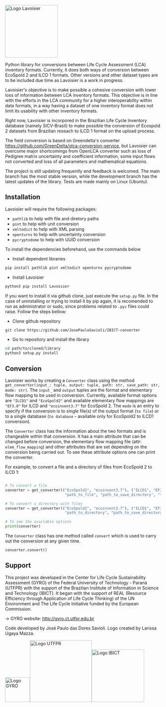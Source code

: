 <img src="https://github.com/JosePauloSavioli/IBICT-converter/blob/master/Logos/Lavoisier.png" alt="Logo Lavoisier" width="170" length="200" />

Python library for conversions between Life Cycle Assessment (LCA) inventory formats. Currently, it does both ways of conversion between EcoSpold 2 and ILCD 1 formats. Other versions and other dataset types are to be included due time as Lavoisier is a work in progress.

Lavoisier's objective is to make possible a cohesive conversion with lower loss of information between LCA inventory formats. This objective is in line with the efforts in the LCA community for a higher interoperability within data formats, in a way having a dataset of one inventory format does not limit its usability with other inventory formats.

Right now, Lavoisier is incorpored in the Brazilian Life Cycle Inventory database (namely SICV-Brasil) to make possible the conversion of Ecospold 2 datasets from Brazilian reseach to ILCD 1 format on the upload process.

The field conversion is based on Greendelta's converter https://github.com/GreenDelta/olca-conversion-service, but Lavoisier can overcome major shortcomings from OpenLCA converter such as loss of Pedigree matrix uncertainty and coefficient information, some input flows not converted and loss of all parameters and mathematical equations.

The project is still updating frequently and feedback is welcomed. The main branch has the most stable version, while the development branch has the latest updates of the library. Tests are made mainly on Linux (Ubuntu).

## Installation

Lavoisier will require the following packages:
+ `pathlib` to help with file and diretory paths
+ `pint` to help with unit conversion
+ `xmltodict` to help with XML parsing
+ `openturns` to help with uncertainty conversion
+ `pycryptodome` to help with UUID conversion
 
To install the dependencies beforehand, use the commands below

+ Install dependent libraries
```bash
pip install pathlib pint xmltodict openturns pycryptodome
```
+ Install Lavoisier
```bash
python3 pip install Lavoisier
```

If you want to install it via github clone, just execute the `setup.py` file. In the case of uninstalling or trying to install it by pip again, it is recomended to run as administrator or sudo, since problems related to `.pyc` files could raise. Follow the steps bellow:

+ Clone github repository
```bash
git clone https://github.com/JosePauloSavioli/IBICT-converter
```
+ Go to repository and install the library
```bash
cd path/to/cloned/library
python3 setup.py install
```

## Conversion

Lavoisier works by creating a `Converter` class using the method `get_converter(input_: tuple, output: tuple, path: str, save_path: str, mode: str)`. The `input_` and `output` tuples are the format and elementary flow mapping to be used in conversion. Currently, available format options are `"ILCD1"` and `"EcoSpold2"` and available elementary flow mappings are `"EF3.0"` for ILCD and `"ecoinvent3.7"` for EcoSpold 2. The `mode` is an entry to specify if the conversion is to single file(s) of the output format (`to file`) or to a single database (`to database` - available only for EcoSpold2 to ILCD1 conversion).

The `Converter` class has the information about the two formats and is changeable within that conversion. It has a main attribute that can be changed before conversion, the elementary flow mapping file (attr: `elem_flow_mapping`) and other attributes that are set depending on the conversion being carried out. To see these attribute options one can print the converter.

For example, to convert a file and a directory of files from EcoSpold 2 to ILCD 1:
```python

# To convert a file
converter = get_converter(("EcoSpold2", "ecoinvent3.7"), ("ILCD1", "EF3.0"),
                           "path_to_file", "path_to_save_directory", "to_file")

# To convert a directory with files
converter = get_converter(("EcoSpold2", "ecoinvent3.7"), ("ILCD1", "EF3.0"),
                           "path_to_directory", "path_to_save_directory", "to_file")

# To see the available options
print(converter)
```
The `Converter` class has one method called `convert` which is used to carry out the conversion at any given time.
```python
converter.convert()
```

## Support

This project was developed in the Center for Life Cycle Sustainability Assessment (GYRO) of the Federal University of Technology - Paraná (UTFPR) with the support of the Brazilian Institute of Information in Science and Technology (IBICT). It began with the support of REAL (Resource Efficiency through Application of Life Cycle Thinking) of the UN Environment and The Life Cycle Initiative funded by the European Commission. 

-> GYRO website: http://gyro.ct.utfpr.edu.br

Code developed by José Paulo das Dores Savioli. Logo created by Larissa Ugaya Mazza.

<img src=https://github.com/JosePauloSavioli/IBICT-converter/blob/master/Logos/logo%20gyro_email%20padr%C3%A3o.png alt="Logo GYRO" width="80" length="200" /><img src=https://github.com/JosePauloSavioli/IBICT-converter/blob/master/Logos/utfpr.png alt="Logo UTFPR" width="200" length="200" /><img src="https://github.com/JosePauloSavioli/IBICT-converter/blob/master/Logos/IBICT.png" alt="Logo IBICT" width="170" length="200" />
